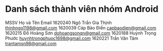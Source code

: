 # Danh sách thành viên nhóm Android
MSSV	    Họ và Tên	                    Email
1620240	  Ngô Trần Gia Thịnh	          thinhngo1198@gmail.com
1620039	  Cáp Bảo Điền	                capbaodien@gmail.com
1620215	  Đỗ Hoàng Sơn	                dohoangsonqn@gmail.com
1620188	  Huỳnh Trọng Phước	            huynhtrongphuoc1698@gmail.com
1620221	  Trần Văn Tâm	                trantamsn98@gmail.com
		
		
		
		
		
